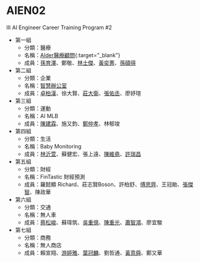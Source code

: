 # AIEN02
III AI Engineer Career Training Program #2
* 第一組
  * 分類：醫療
  * 名稱：[AIder醫療顧問](https://drive.google.com/file/d/197Vv_nZo5LHmKwQ5o8kYR5gutCvLQekY/view){:target="_blank"}
  * 成員：[孫育澤](https://drive.google.com/file/d/1c1Iy6H09I5UHccNv4_t3lgRFiBWtS42J/view)、鄭敬、[林士傑](https://drive.google.com/file/d/141R3yFpW8Kb-ziBMOimgiLerW1D0mp84/view)、[黃奕菁](https://drive.google.com/file/d/1AOiOj1H1nm-f-r1sBudnG67AjCxb2twc/view)、[孫碩得](https://drive.google.com/file/d/1BRf7MvYDtCFj_gsSBzIiMHxzct4JafMd/view)
* 第二組
  * 分類：企業
  * 名稱：[智慧辦公室](https://drive.google.com/file/d/1ka2Bv3AnQviqstxfiAtb3VHG10feqxSQ/view)
  * 成員：[卓柏漢](https://www.cakeresume.com/ghostyydd)、徐大賢、[莊大衛](https://drive.google.com/file/d/1ouHImsDi0vMPwtlOgVhndt3yLfsbtpvQ/view)、[張佑丞](https://www.cakeresume.com/bravod59487)、廖妤瑄
* 第三組
  * 分類：運動
  * 名稱：AI MLB
  * 成員：[陳建霖](https://drive.google.com/file/d/1Yk7KkIGYIX3xIcRzE8QSfUv1Ltwkkkwg/view)、施又鈞、[鄭仲孝](https://drive.google.com/file/d/16NYWejLZYBzDNEdCqvK_jNhUjnJA-4i1/view)、林郁竣
* 第四組
  * 分類：生活
  * 名稱：Baby Monitoring
  * 成員：[林沂萱](https://www.cakeresume.com/lin-yihsuan)、蘇健宏、張上遠、[陳維堯](https://drive.google.com/open?id=1hYYjV3PCWeXSeyRNu-0iQf68Er9aDN_J)、[許瑞昌](https://www.cakeresume.com/s--R4tv-PVBE6fruvM8NEwg5A--/jerry800416)
* 第五組
  * 分類：財經
  * 名稱：FinTastic 財經預測
  * 成員：羅懿顯 Richard、莊志賢Boson、許柏舒、[傅思齊](https://drive.google.com/file/d/1MM6zg85_movlY_09jt1_kNob4uE5MP5h/view)、王冠勛、[張傑智](https://www.cakeresume.com/s--T01jkqtlftQzMfCP4feKng--/chiehchih1110)、陳政華
* 第六組
  * 分類：交通
  * 名稱：無人車
  * 成員：[蔡松峻](https://drive.google.com/file/d/1a0bA0Eo8XqjxYZ_ThI40BHjxub-KRA6t/view)、蘇瑋筑、[吳重億](https://drive.google.com/file/d/1Gsq1twcM9PLDHqclKiCanE03kR-Gmoj4/view)、[陳重光](https://drive.google.com/file/d/1AMnhNX72C45NISpGzO0do0yTaEamp9se/view)、[蕭智鴻](https://drive.google.com/file/d/1Alj8WK_9nNz4ikRcv49trmm01M1DhAKF/view)、廖宜駿
* 第七組
  * 分類：商務
  * 名稱：無人商店
  * 成員：賴宣翔、[游婷雅](https://drive.google.com/file/d/19zmzLxguxdSrW_Pi3PdmJaCz0fE560l0/view)、[葉冠麟](https://www.cakeresume.com/s--ZTG9_88r6cZ9P0fj5zi23w--/cctytw2000)、劉哲通、[黃意舜](https://www.cakeresume.com/s--lA8RDNbvW9bWU4WUeGYFiA--/arron)、鄭又華
